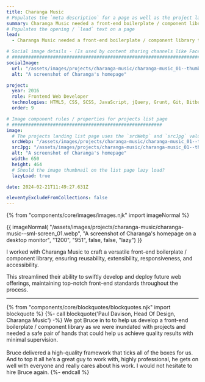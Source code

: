 ```yaml
---
title: Charanga Music
# Populates the `meta description` for a page as well as the project landing page project-specific summary
summary: Charanga Music needed a front-end boilerplate / component library to help with future projects.
# Populates the opening / `lead` text on a page
lead:
  - Charanga Music needed a front-end boilerplate / component library to help with future projects.

# Social image details - (Is used by content sharing channels like Facebook, Twitter, WhatsApp, LinkedIn, RSS readers etc.)
# ##########################################################################################################################
socialImage:
  url: "/assets/images/projects/charanga-music/charanga-music_01--thumbnail.jpg"
  alt: "A screenshot of Charanga's homepage"

project:
  year: 2016
  role: Frontend Web Developer
  technologies: HTML5, CSS, SCSS, JavaScript, jQuery, Grunt, Git, Bitbucket
  order: 9

# Image component rules / properties for projects list page
# #######################################################
image:
  # The projects landing list page uses the `srcWebp` and `srcJpg` values
  srcWebp: "/assets/images/projects/charanga-music/charanga-music_01--thumbnail.webp"
  srcJpg: "/assets/images/projects/charanga-music/charanga-music_01--thumbnail.jpg"
  alt: "A screenshot of Charanga's homepage"
  width: 650
  height: 464
  # Should the image thumbnail on the list page lazy load?
  lazyLoad: true

date: 2024-02-21T11:49:27.631Z

eleventyExcludeFromCollections: false
---
```


{% from "components/core/images/images.njk" import imageNormal %}

{{ imageNormal(
  "/assets/images/projects/charanga-music/charanga-music--sml-screen_01.webp",
  "A screenshot of Charanga's homepage on a desktop monitor",
  "1200",
  "951",
  false,
  false,
  "lazy")
}}

I worked with Charanga Music to craft a versatile front-end boilerplate / component library, ensuring reusability, extensibility, responsiveness, and accessibility.

This streamlined their ability to swiftly develop and deploy future web offerings, maintaining top-notch front-end standards throughout the process.

---

{% from "components/core/blockquotes/blockquotes.njk" import blockquote %}
{%- call blockquote('Paul Davison, Head Of Design, Charanga Music') -%}
  We got Bruce in to to help us develop a front-end boilerplate / component library as we were inundated with projects and needed a safe pair of hands that could help us achieve quality results with minimal supervision.<br><br>
  Bruce delivered a high-quality framework that ticks all of the boxes for us. And to top it all he’s a great guy to work with, highly professional, he gets on well with everyone and really cares about his work. I would not hesitate to hire Bruce again.
{%- endcall %}
